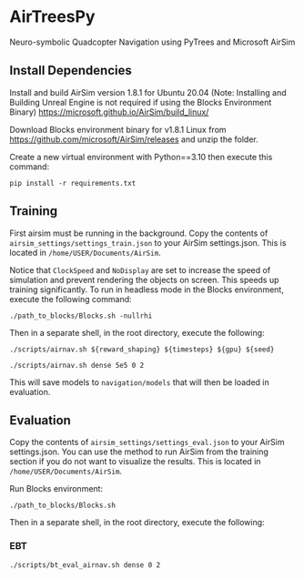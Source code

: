 # AirTreesPy
Neuro-symbolic Quadcopter Navigation using PyTrees and Microsoft AirSim

## Install Dependencies
Install and build AirSim version 1.8.1 for Ubuntu 20.04 (Note: Installing and Building Unreal Engine is not required if using the Blocks Environment Binary)
https://microsoft.github.io/AirSim/build_linux/

Download Blocks environment binary for v1.8.1 Linux from https://github.com/microsoft/AirSim/releases and unzip the folder. 

Create a new virtual environment with Python==3.10 then execute this command:
```shell
pip install -r requirements.txt
```

## Training
First airsim must be running in the background. Copy the contents of `airsim_settings/settings_train.json` to your AirSim settings.json. This is located in `/home/USER/Documents/AirSim`. 

Notice that `ClockSpeed` and `NoDisplay` are set to increase the speed of simulation and prevent rendering the objects on screen. This speeds up training significantly. To run in headless mode in the Blocks environment, execute the following command:

```shell
./path_to_blocks/Blocks.sh -nullrhi
```
Then in a separate shell, in the root directory, execute the following:

```shell
./scripts/airnav.sh ${reward_shaping} ${timesteps} ${gpu} ${seed}  

./scripts/airnav.sh dense 5e5 0 2
```
This will save models to `navigation/models` that will then be loaded in evaluation.

## Evaluation
Copy the contents of `airsim_settings/settings_eval.json` to your AirSim settings.json. You can use the method to run AirSim from the training section if you do not want to visualize the results. This is located in `/home/USER/Documents/AirSim`.

Run Blocks environment:
```shell
./path_to_blocks/Blocks.sh
```
Then in a separate shell, in the root directory, execute the following:

### EBT
```shell
./scripts/bt_eval_airnav.sh dense 0 2
```